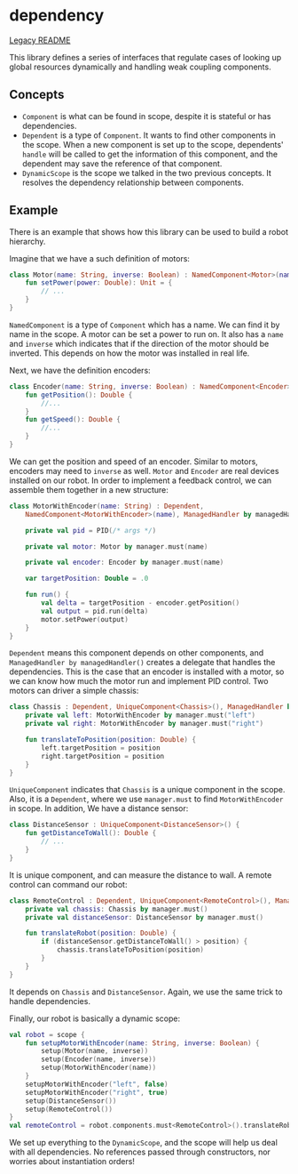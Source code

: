 # dependency

[Legacy README](README.legacy.md)

This library defines a series of interfaces that regulate cases of looking up global resources
dynamically and handling weak coupling components.

## Concepts

* `Component` is what can be found in scope, despite it is stateful or has dependencies.
* `Dependent` is a type of `Component`. It wants to find other components in the scope. When a new
  component is set up to the scope, dependents' `handle` will be called to get the information of
  this component, and the dependent may save the reference of that component.
* `DynamicScope` is the scope we talked in the two previous concepts. It resolves the dependency
  relationship between components.

## Example

There is an example that shows how this library can be used to build a robot hierarchy.

Imagine that we have a such definition of motors:

```kotlin
class Motor(name: String, inverse: Boolean) : NamedComponent<Motor>(name) {
    fun setPower(power: Double): Unit = {
        // ...
    }
}
```

`NamedComponent` is a type of `Component` which has a name. We can find it by name in the scope. A
motor can be set a power to run on. It also has a `name` and `inverse` which indicates that if the
direction of the motor should be inverted. This depends on how the motor was installed in real life.

Next, we have the definition encoders:

```kotlin
class Encoder(name: String, inverse: Boolean) : NamedComponent<Encoder>(name) {
    fun getPosition(): Double {
        //...
    }
    fun getSpeed(): Double {
        //...
    }
}
```

We can get the position and speed of an encoder. Similar to motors, encoders may need to `inverse`
as well. `Motor` and `Encoder` are real devices installed on our robot. In order to implement a
feedback control, we can assemble them together in a new structure:

```kotlin
class MotorWithEncoder(name: String) : Dependent,
    NamedComponent<MotorWithEncoder>(name), ManagedHandler by managedHandler() {

    private val pid = PID(/* args */)

    private val motor: Motor by manager.must(name)

    private val encoder: Encoder by manager.must(name)

    var targetPosition: Double = .0

    fun run() {
        val delta = targetPosition - encoder.getPosition()
        val output = pid.run(delta)
        motor.setPower(output)
    }
}
```

`Dependent` means this component depends on other components,
and `ManagedHandler by managedHandler()` creates a delegate that handles the dependencies. This is
the case that an encoder is installed with a motor, so we can know how much the motor run and
implement PID control. Two motors can driver a simple chassis:

```kotlin
class Chassis : Dependent, UniqueComponent<Chassis>(), ManagedHandler by managedHandler() {
    private val left: MotorWithEncoder by manager.must("left")
    private val right: MotorWithEncoder by manager.must("right")

    fun translateToPosition(position: Double) {
        left.targetPosition = position
        right.targetPosition = position
    }
}
```

`UniqueComponent` indicates that `Chassis` is a unique component in the scope. Also, it is
a `Dependent`, where we use `manager.must` to find `MotorWithEncoder` in scope. In addition, We have
a distance sensor:

```kotlin
class DistanceSensor : UniqueComponent<DistanceSensor>() {
    fun getDistanceToWall(): Double {
        // ...
    }
}
```

It is unique component, and can measure the distance to wall. A remote control can command our
robot:

```kotlin
class RemoteControl : Dependent, UniqueComponent<RemoteControl>(), ManagedHandler by managedHandler() {
    private val chassis: Chassis by manager.must()
    private val distanceSensor: DistanceSensor by manager.must()

    fun translateRobot(position: Double) {
        if (distanceSensor.getDistanceToWall() > position) {
            chassis.translateToPosition(position)
        }
    }
}
```

It depends on `Chassis` and `DistanceSensor`. Again, we use the same trick to handle dependencies.

Finally, our robot is basically a dynamic scope:

```kotlin
val robot = scope {
    fun setupMotorWithEncoder(name: String, inverse: Boolean) {
        setup(Motor(name, inverse))
        setup(Encoder(name, inverse))
        setup(MotorWithEncoder(name))
    }
    setupMotorWithEncoder("left", false)
    setupMotorWithEncoder("right", true)
    setup(DistanceSensor())
    setup(RemoteControl())
}
val remoteControl = robot.components.must<RemoteControl>().translateRobot(x)
```

We set up everything to the `DynamicScope`, and the scope will help us deal with all dependencies.
No references passed through constructors, nor worries about instantiation orders!